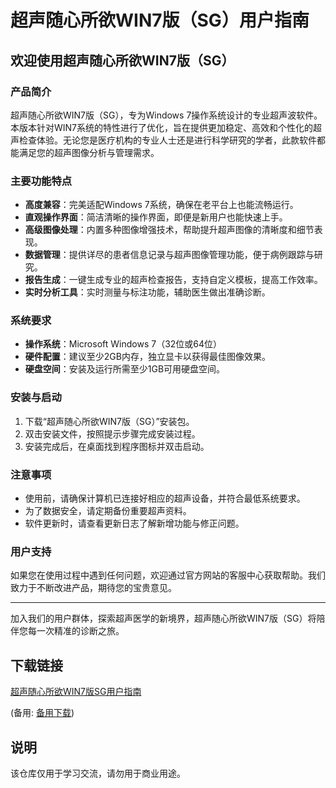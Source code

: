 # 超声随心所欲WIN7版（SG）用户指南

## 欢迎使用超声随心所欲WIN7版（SG）

### 产品简介
超声随心所欲WIN7版（SG），专为Windows 7操作系统设计的专业超声波软件。本版本针对WIN7系统的特性进行了优化，旨在提供更加稳定、高效和个性化的超声检查体验。无论您是医疗机构的专业人士还是进行科学研究的学者，此款软件都能满足您的超声图像分析与管理需求。

### 主要功能特点
- **高度兼容**：完美适配Windows 7系统，确保在老平台上也能流畅运行。
- **直观操作界面**：简洁清晰的操作界面，即便是新用户也能快速上手。
- **高级图像处理**：内置多种图像增强技术，帮助提升超声图像的清晰度和细节表现。
- **数据管理**：提供详尽的患者信息记录与超声图像管理功能，便于病例跟踪与研究。
- **报告生成**：一键生成专业的超声检查报告，支持自定义模板，提高工作效率。
- **实时分析工具**：实时测量与标注功能，辅助医生做出准确诊断。

### 系统要求
- **操作系统**：Microsoft Windows 7（32位或64位）
- **硬件配置**：建议至少2GB内存，独立显卡以获得最佳图像效果。
- **硬盘空间**：安装及运行所需至少1GB可用硬盘空间。

### 安装与启动
1. 下载“超声随心所欲WIN7版（SG）”安装包。
2. 双击安装文件，按照提示步骤完成安装过程。
3. 安装完成后，在桌面找到程序图标并双击启动。

### 注意事项
- 使用前，请确保计算机已连接好相应的超声设备，并符合最低系统要求。
- 为了数据安全，请定期备份重要超声资料。
- 软件更新时，请查看更新日志了解新增功能与修正问题。

### 用户支持
如果您在使用过程中遇到任何问题，欢迎通过官方网站的客服中心获取帮助。我们致力于不断改进产品，期待您的宝贵意见。

---

加入我们的用户群体，探索超声医学的新境界，超声随心所欲WIN7版（SG）将陪伴您每一次精准的诊断之旅。

## 下载链接
[超声随心所欲WIN7版SG用户指南](https://pan.quark.cn/s/530a60f90679) 

(备用: [备用下载](https://pan.baidu.com/s/1CeXwcXbIqs_dqaGdr0AJGw?pwd=1234))

## 说明

该仓库仅用于学习交流，请勿用于商业用途。
